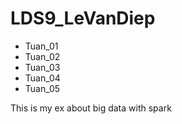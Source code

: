 # LDS9_LeVanDiep
  + Tuan_01
  + Tuan_02
  + Tuan_03
  + Tuan_04
  + Tuan_05
  
This is my ex about big data with spark
